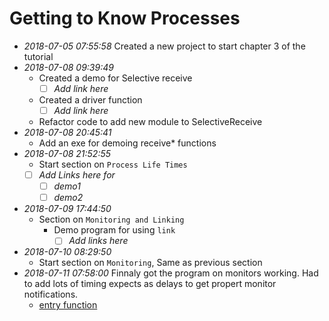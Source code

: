 # Getting to Know Processes

- _2018-07-05 07:55:58_
  Created a new project to start chapter 3 of the tutorial
- _2018-07-08 09:39:49_
  - Created a demo for Selective receive
    - [ ] _Add link here_
  - Created a driver function
    - [ ] _Add link here_
  - Refactor code to add new module to SelectiveReceive
- _2018-07-08 20:45:41_
  - Add an exe for demoing receive* functions
- _2018-07-08 21:52:55_
  - Start section on `Process Life Times`
  - [ ] _Add Links here for_
    - [ ] _demo1_
	- [ ] _demo2_
- _2018-07-09 17:44:50_
  - Section on `Monitoring and Linking`
    - Demo program for using `link`
	  - [ ] _Add links here_
- _2018-07-10 08:29:50_
  - Start section on `Monitoring`, Same as previous section
- _2018-07-11 07:58:00_
  Finnaly got the program on monitors working. Had to add lots of timing expects as delays 
  to get propert monitor notifications. 
  - [entry function](https://github.com/turtlecoder/BeginningHaskell/blob/4d204e18588e5c61e8eb18cf968dabaf0f25a7b3/cloud-haskell/ch3-knowing-processes/src/KnowingProcesses/MonitoringAndLinking.hs#L61)

  
